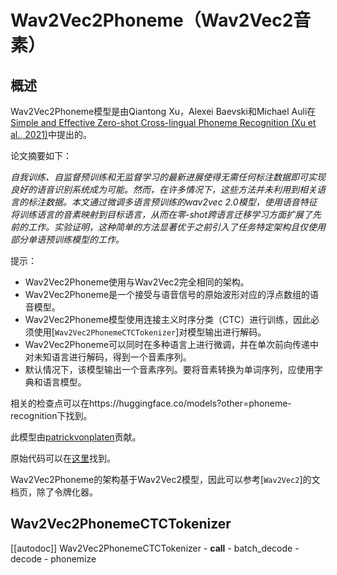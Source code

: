 <!--版权所有2021年HuggingFace团队。保留所有权利。

根据Apache License，Version 2.0许可（“许可证”）进行许可；除非符合许可证，否则您不得使用此文件。
您可以在以下网址获取许可证的副本

http://www.apache.org/licenses/LICENSE-2.0

除非适用法律要求或书面同意，以“按原样”分发的软件在
"AS IS"基础上提供，没有任何形式的担保或条件，无论是明示或暗示。有关详细信息，请参见许可证。
-->

# Wav2Vec2Phoneme（Wav2Vec2音素）

## 概述

Wav2Vec2Phoneme模型是由Qiantong Xu，Alexei Baevski和Michael Auli在[Simple and Effective Zero-shot Cross-lingual Phoneme Recognition (Xu et al., 2021)](https://arxiv.org/abs/2109.11680)中提出的。

论文摘要如下：

*自我训练、自监督预训练和无监督学习的最新进展使得无需任何标注数据即可实现良好的语音识别系统成为可能。然而，在许多情况下，这些方法并未利用到相关语言的标注数据。本文通过微调多语言预训练的wav2vec 2.0模型，使用语音特征将训练语言的音素映射到目标语言，从而在零-shot跨语言迁移学习方面扩展了先前的工作。实验证明，这种简单的方法显著优于之前引入了任务特定架构且仅使用部分单语预训练模型的工作。*

提示：

- Wav2Vec2Phoneme使用与Wav2Vec2完全相同的架构。
- Wav2Vec2Phoneme是一个接受与语音信号的原始波形对应的浮点数组的语音模型。
- Wav2Vec2Phoneme模型使用连接主义时序分类（CTC）进行训练，因此必须使用[`Wav2Vec2PhonemeCTCTokenizer`]对模型输出进行解码。
- Wav2Vec2Phoneme可以同时在多种语言上进行微调，并在单次前向传递中对未知语言进行解码，得到一个音素序列。
- 默认情况下，该模型输出一个音素序列。要将音素转换为单词序列，应使用字典和语言模型。

相关的检查点可以在https://huggingface.co/models?other=phoneme-recognition下找到。

此模型由[patrickvonplaten](https://huggingface.co/patrickvonplaten)贡献。

原始代码可以在[这里](https://github.com/pytorch/fairseq/tree/master/fairseq/models/wav2vec)找到。

Wav2Vec2Phoneme的架构基于Wav2Vec2模型，因此可以参考[`Wav2Vec2`]的文档页，除了令牌化器。

## Wav2Vec2PhonemeCTCTokenizer

[[autodoc]] Wav2Vec2PhonemeCTCTokenizer
	- __call__
	- batch_decode
	- decode
	- phonemize